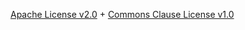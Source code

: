 
[Apache License v2.0](https://www.apache.org/licenses/LICENSE-2.0.html) + [Commons Clause License v1.0](https://commonsclause.org/)
